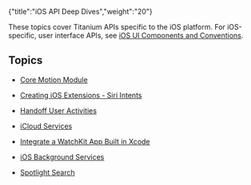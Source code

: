 {"title":"iOS API Deep Dives","weight":"20"}

These topics cover Titanium APIs specific to the iOS platform. For iOS-specific, user interface APIs, see [iOS UI Components and Conventions](/docs/appc/Titanium_SDK/Titanium_SDK_How-tos/User_Interface_Deep_Dives/iOS_UI_Components_and_Conventions/).

## Topics

* [Core Motion Module](/docs/appc/Titanium_SDK/Titanium_SDK_How-tos/Platform_API_Deep_Dives/iOS_API_Deep_Dives/Core_Motion_Module/)

* [Creating iOS Extensions - Siri Intents](/docs/appc/Titanium_SDK/Titanium_SDK_How-tos/Platform_API_Deep_Dives/iOS_API_Deep_Dives/Creating_iOS_Extensions_-_Siri_Intents/)

* [Handoff User Activities](/docs/appc/Titanium_SDK/Titanium_SDK_How-tos/Platform_API_Deep_Dives/iOS_API_Deep_Dives/Handoff_User_Activities/)

* [iCloud Services](/docs/appc/Titanium_SDK/Titanium_SDK_How-tos/Platform_API_Deep_Dives/iOS_API_Deep_Dives/iCloud_Services/)

* [Integrate a WatchKit App Built in Xcode](/docs/appc/Titanium_SDK/Titanium_SDK_How-tos/Platform_API_Deep_Dives/iOS_API_Deep_Dives/Integrate_a_WatchKit_App_Built_in_Xcode/)

* [iOS Background Services](/docs/appc/Titanium_SDK/Titanium_SDK_How-tos/Platform_API_Deep_Dives/iOS_API_Deep_Dives/iOS_Background_Services/)

* [Spotlight Search](/docs/appc/Titanium_SDK/Titanium_SDK_How-tos/Platform_API_Deep_Dives/iOS_API_Deep_Dives/Spotlight_Search/)
